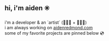 <h2>hi, i'm aiden ✳️</h2>
<div>
  i'm a developer & an `artist` (👨🏽‍💻 + 🧑🏼‍🎨) <br />
  i am always working on <a href="https://aidenredmond.com" target="_blank">aidenredmond.com</a> <br />
  some of my favorite projects are pinned below 💿
</div>
